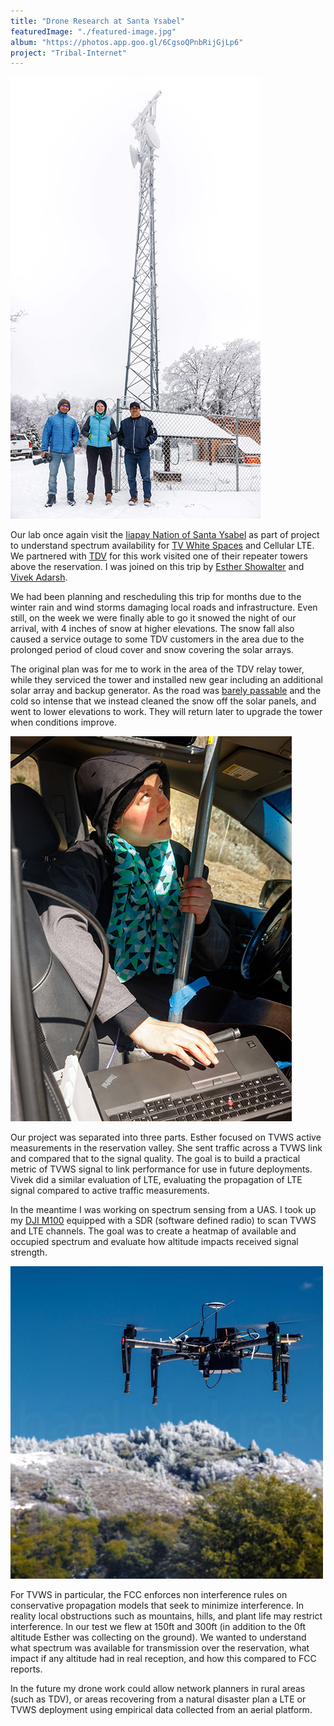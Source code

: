 ```yaml
---
title: "Drone Research at Santa Ysabel"
featuredImage: "./featured-image.jpg"
album: "https://photos.app.goo.gl/6CgsoQPnbRijGjLp6"
project: "Tribal-Internet"
---
```

<div class="img-right"><img src="tower.jpg" alt="TDV Tower"></div>

Our lab once again visit the [Iiapay Nation of Santa Ysabel](http://www.iipaynation-nsn.com/) as part of project to understand spectrum availability for [TV White Spaces](https://www.fcc.gov/general/white-space) and Cellular LTE. We partnered with [TDV](http://tdvnet.com/) for this work visited one of their repeater towers above the reservation. I was joined on this trip by 
[Esther Showalter](https://moment.cs.ucsb.edu/people/esther-showalter) and [Vivek Adarsh](https://moment.cs.ucsb.edu/people/vivek-adarsh). 


We had been planning and rescheduling this trip for months due to the winter rain and wind storms damaging local roads and infrastructure. Even still, on the week we were finally able to go it snowed the night of our arrival, with 4 inches of snow at higher elevations. The snow fall also caused a service outage to some TDV customers in the area due to the prolonged period of cloud cover and snow covering the solar arrays.

The original plan was for me to work in the area of the TDV relay tower, while they serviced the tower and installed new gear including an additional solar array and backup generator. As the road was [barely passable](https://photos.app.goo.gl/r5PxVzb7CBK6UVkFA) and the cold so intense that we instead cleaned the snow off the solar panels, and went to lower elevations to work. They will return later to upgrade the tower when conditions improve.


<div class="img-left"><img src="tvws.jpg" alt="TV White Space Measurements"></div>

Our project was separated into three parts. Esther focused on TVWS active measurements in the reservation valley. She sent traffic across a TVWS link and compared that to the signal quality. The goal is to build a practical metric of TVWS signal to link performance for use in future deployments.  Vivek did a similar evaluation of LTE, evaluating the propagation of LTE signal compared to active traffic measurements. <br/> 


In the meantime I was working on spectrum sensing from a UAS. I took up my [DJI M100](https://www.dji.com/matrice100) equipped with a SDR (software defined radio) to scan TVWS and LTE channels. The goal was to create a heatmap of available and occupied spectrum and evaluate how altitude impacts received signal strength. 

<div class="img-right"><img src="drone.jpg" alt="DJI M100"></div>

For TVWS in particular, the FCC enforces non interference rules on conservative propagation models that seek to minimize interference. In reality local obstructions such as mountains, hills, and plant life may restrict interference. In our test we flew at 150ft and 300ft (in addition to the 0ft altitude Esther was collecting on the ground). We wanted to understand what spectrum was available for transmission over the reservation, what impact if any altitude had in real reception, and how this compared to FCC reports.

In the future my drone work could allow network planners in rural areas (such as TDV), or areas recovering from a natural disaster plan a LTE or TVWS deployment using empirical data collected from an aerial platform.
